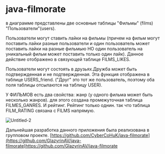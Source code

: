 # java-filmorate
в диаграмме представлены две основные таблицы "Фильмы" (films) "Пользователи"(users).

Пользователи могут ставить лайки на фильмы (причем на фильм могут поставить лайки разные пользователи и один пользователь может поставить лайки на разные фильмыю НО один пользователь на уникальный фильм может поставить только один лайк). Данное действие отображено в связующей таблице FILMS_LIKES.

Пользователи могут состоять в друзьях.Дружба может быть подтвержденная и не подтвержденная. Эта функция отображена в таблице USERS_friend. ("Друг" это тот же пользователь, поэтому оба поля таблицы отсылаются на таблицу USER).

У ФИЛЬМОВ есть два свойства: жанр (у одного фильма может быть несколько жанров). для этого создана промежуточная таблица FILMES_GANRES.
И рейтинг. Рейтинг только однин. так что таблица FILM_RATING связана с FILMS напрямую.


![Untitled-2](https://github.com/OlgaVolynka/java-filmorate/assets/119079339/811a3494-efb3-4388-9706-45fcd954e174)


Дальнейшая разработка данного приложения была реализована в групповом проекте.
[https://github.com/CyberCoHuK/java-filmorate](https://github.com/GlazyrinAV/java-filmorate)https://github.com/GlazyrinAV/java-filmorate
